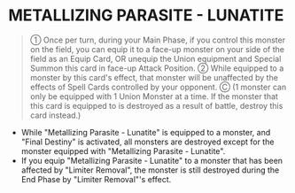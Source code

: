 # METALLIZING PARASITE - LUNATITE

> ① Once per turn, during your Main Phase, if you control this monster on the field, you can equip it to a face-up monster on your side of the field as an Equip Card, OR unequip the Union equipment and Special Summon this card in face-up Attack Position. ② While equipped to a monster by this card's effect, that monster will be unaffected by the effects of Spell Cards controlled by your opponent. Ⓒ (1 monster can only be equipped with 1 Union Monster at a time. If the monster that this card is equipped to is destroyed as a result of battle, destroy this card instead.)

*   While "Metallizing Parasite - Lunatite" is equipped to a monster, and "Final Destiny" is activated, all monsters are destroyed except for the monster equipped with "Metallizing Parasite - Lunatite".
*   If you equip "Metallizing Parasite - Lunatite" to a monster that has been affected by "Limiter Removal", the monster is still destroyed during the End Phase by "Limiter Removal"'s effect.

